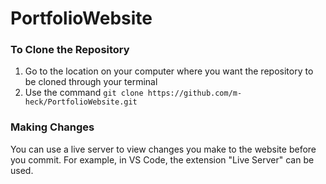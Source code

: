 # PortfolioWebsite

### To Clone the Repository

1. Go to the location on your computer where you want the repository to be cloned through your terminal
2. Use the command
  ``` git clone https://github.com/m-heck/PortfolioWebsite.git ```
  
 ### Making Changes
 You can use a live server to view changes you make to the website before you commit. For example, in VS Code, the extension "Live Server" can be used.
